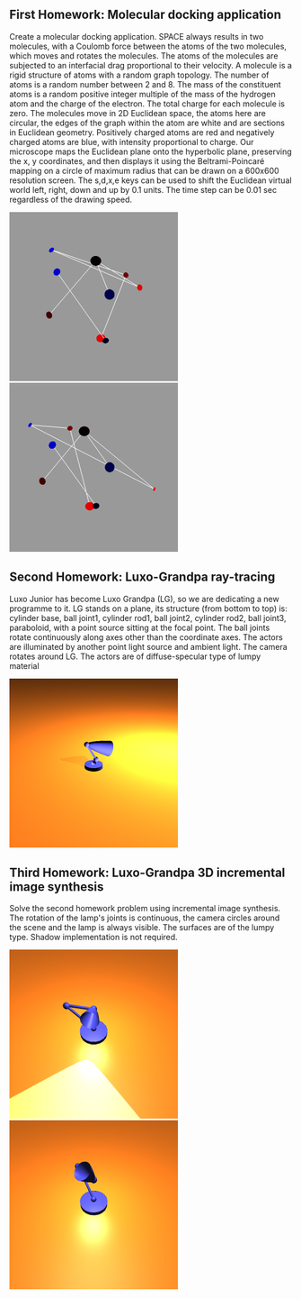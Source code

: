 ## First Homework: Molecular docking application 

Create a molecular docking application. SPACE always results in two molecules, with a Coulomb force between the atoms of the two molecules, which moves and rotates the molecules. The atoms of the molecules are subjected to an interfacial drag proportional to their velocity. A molecule is a rigid structure of atoms with a random graph topology. The number of atoms is a random number between 2 and 8. The mass of the constituent atoms is a random positive integer multiple of the mass of the hydrogen atom and the charge of the electron. The total charge for each molecule is zero. The molecules move in 2D Euclidean space, the atoms here are circular, the edges of the graph within the atom are white and are sections in Euclidean geometry. Positively charged atoms are red and negatively charged atoms are blue, with intensity proportional to charge. Our microscope maps the Euclidean plane onto the hyperbolic plane, preserving the x, y coordinates, and then displays it using the Beltrami-Poincaré mapping on a circle of maximum radius that can be drawn on a 600x600 resolution screen. The s,d,x,e keys can be used to shift the Euclidean virtual world left, right, down and up by 0.1 units. The time step can be 0.01 sec regardless of the drawing speed. 

<img src="https://raw.githubusercontent.com/zsdrahos/opengl_graphics/main/images/1.png" alt="drawing" width="300"/>  <img src="https://raw.githubusercontent.com/zsdrahos/opengl_graphics/main/images/2.png" alt="drawing" width="300"/>

## Second Homework: Luxo-Grandpa ray-tracing 

Luxo Junior has become Luxo Grandpa (LG), so we are dedicating a new programme to it. LG stands on a plane, its structure (from bottom to top) is: cylinder base, ball joint1, cylinder rod1, ball joint2, cylinder rod2, ball joint3, paraboloid, with a point source sitting at the focal point. The ball joints rotate continuously along axes other than the coordinate axes. The actors are illuminated by another point light source and ambient light. The camera rotates around LG. The actors are of diffuse-specular type of lumpy material

<img src="https://raw.githubusercontent.com/zsdrahos/opengl_graphics/main/images/3.png" alt="drawing" width="300"/>  

## Third Homework: Luxo-Grandpa 3D incremental image synthesis

Solve the second homework problem using incremental image synthesis. The rotation of the lamp's joints is continuous, the camera circles around the scene and the lamp is always visible. The surfaces are of the lumpy type. Shadow implementation is not required.

<img src="https://raw.githubusercontent.com/zsdrahos/opengl_graphics/main/images/4.png" alt="drawing" width="300"/>   <img src="https://raw.githubusercontent.com/zsdrahos/opengl_graphics/main/images/5.png" alt="drawing" width="300"/>  
